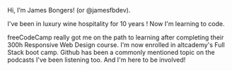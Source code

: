 Hi, I’m James Bongers! (or @jamesfbdev).

I've been in luxury wine hospitality for 10 years ! Now I'm learning to code. 

freeCodeCamp really got me on the path to learning after completing their 300h Responsive Web Design course. I'm now enrolled in altcademy's Full Stack boot camp. 
Github has been a commonly mentioned topic on the podcasts I've been listening too. And I'm here to be involved! 

